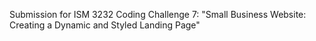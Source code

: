 Submission for ISM 3232 Coding Challenge 7: "Small Business Website: Creating a Dynamic and Styled Landing Page"
